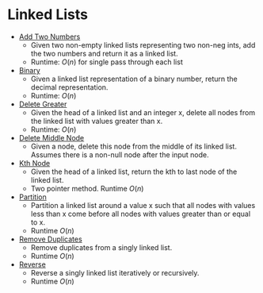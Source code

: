 # Linked Lists
* [Add Two Numbers](addTwoNumbers.py)
	* Given two non-empty linked lists representing two non-neg ints, add the two numbers and return it as a linked list.
	* Runtime: $O(n)$ for single pass through each list
* [Binary](binary.py)
	* Given a linked list representation of a binary number, return the decimal representation.
	* Runtime: $O(n)$
* [Delete Greater](deleteGreater.py)
	* Given the head of a linked list and an integer x, delete all nodes from the linked list with values greater than x.
	* Runtime: $O(n)$
* [Delete Middle Node](deleteMiddleNode.py)
	* Given a node, delete this node from the middle of its linked list. Assumes there is a non-null node after the input node.
* [Kth Node](kth_node.py)
	* Given the head of a linked list, return the kth to last node of the linked list.
	* Two pointer method. Runtime $O(n)$
* [Partition](partition.py)
	* Partition a linked list around a value x such that all nodes with values less than x come before all nodes with values greater than or equal to x.
	* Runtime $O(n)$
* [Remove Duplicates](removeDups.py)
	* Remove duplicates from a singly linked list. 
	* Runtime $O(n)$
* [Reverse](reverseLinkedlst.py)
	* Reverse a singly linked list iteratively or recursively.
	* Runtime $O(n)$
